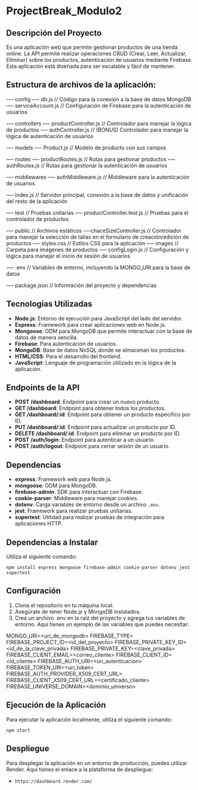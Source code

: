 # ProjectBreak_Modulo2

## Descripción del Proyecto
Es una aplicación web que permite gestionar productos de una tienda online. La API permite realizar operaciones CRUD (Crear, Leer, Actualizar, Eliminar) sobre los productos, autenticación de usuarios mediante Firebase. Esta aplicación está diseñada para ser escalable y fácil de mantener.

## Estructura de archivos de la aplicación:

── config
    ── db.js                     // Código para la conexión a la base de datos MongoDB
    ── serviceAccount.js         // Configuración de Firebase para la autenticación de usuarios

── controllers
    ── productController.js       // Controlador para manejar la lógica de productos
    ── authController.js          // (BONUS) Controlador para manejar la lógica de autenticación de usuarios
    
── models
    ── Product.js                 // Modelo de producto con sus campos
    
── routes
    ── productRoutes.js           // Rutas para gestionar productos
    ── authRoutes.js              // Rutas para gestionar la autenticación de usuarios
    
── middlewares
    ── authMiddleware.js          // Middleware para la autenticación de usuarios
    
── index.js                       // Servidor principal, conexión a la base de datos y unificación del resto de la aplicación

── test                           // Pruebas unitarias
    ── productController.test.js  // Pruebas para el controlador de productos
    
── public                         // Archivos estáticos
    ──chaceSizeController.js      // Controlador para manejar la selección de tallas en el formulario de creación/edición de productos
    ── styles.css                 // Estilos CSS para la aplicación
    ── images                     // Carpeta para imágenes de productos
    ── configLogin.js             // Configuración y lógica para manejar el inicio de sesión de usuarios
    
── .env                           // Variables de entorno, incluyendo la MONGO_URI para la base de datos

── package.json                   // Información del proyecto y dependencias

## Tecnologías Utilizadas
- **Node.js**: Entorno de ejecución para JavaScript del lado del servidor.
- **Express**: Framework para crear aplicaciones web en Node.js.
- **Mongoose**: ODM para MongoDB que permite interactuar con la base de datos de manera sencilla.
- **Firebase**: Para autenticación de usuarios.
- **MongoDB**: Base de datos NoSQL donde se almacenan los productos.
- **HTML/CSS**: Para el desarrollo del frontend.
- **JavaScript**: Lenguaje de programación utilizado en la lógica de la aplicación.

## Endpoints de la API
- **POST /dashboard**: Endpoint para crear un nuevo producto.
- **GET /dashboard**: Endpoint para obtener todos los productos.
- **GET /dashboard/:id**: Endpoint para obtener un producto específico por ID.
- **PUT /dashboard/:id**: Endpoint para actualizar un producto por ID.
- **DELETE /dashboard/:id**: Endpoint para eliminar un producto por ID.
- **POST /auth/login**: Endpoint para autenticar a un usuario.
- **POST /auth/logout**: Endpoint para cerrar sesión de un usuario.

## Dependencias 

- **express**: Framework web para Node.js.
- **mongoose**: ODM para MongoDB.
- **firebase-admin**: SDK para interactuar con Firebase.
- **cookie-parser**: Middleware para manejar cookies.
- **dotenv**: Carga variables de entorno desde un archivo `.env`.
- **jest**: Framework para realizar pruebas unitarias.
- **supertest**: Utilidad para realizar pruebas de integración para aplicaciones HTTP.

## Dependencias a Instalar
Utiliza el siguiente comando:

`npm install express mongoose firebase-admin cookie-parser dotenv jest supertest`

## Configuración

1. Clona el repositorio en tu máquina local.
2. Asegúrate de tener Node.js y MongoDB instalados.
3. Crea un archivo .env en la raíz del proyecto y agrega tus variables de entorno. Aquí tienes un ejemplo de las variables que puedes necesitar:


MONGO_URI=<uri_de_mongodb>
FIREBASE_TYPE=<tipo>
FIREBASE_PROJECT_ID=<id_del_proyecto>
FIREBASE_PRIVATE_KEY_ID=<id_de_la_clave_privada>
FIREBASE_PRIVATE_KEY=<clave_privada>
FIREBASE_CLIENT_EMAIL=<correo_cliente>
FIREBASE_CLIENT_ID=<id_cliente>
FIREBASE_AUTH_URI=<uri_autenticacion>
FIREBASE_TOKEN_URI=<uri_token>
FIREBASE_AUTH_PROVIDER_X509_CERT_URL=<certificado>
FIREBASE_CLIENT_X509_CERT_URL=<certificado_cliente>
FIREBASE_UNIVERSE_DOMAIN=<dominio_universo>

## Ejecución de la Aplicación
Para ejecutar la aplicación localmente, utiliza el siguiente comando:

`npm start`

## Despliegue
Para desplegar la aplicación en un entorno de producción, puedes utilizar Render. Aquí tienes el enlace a la plataforma de despliegue:

- `https://dashboard.render.com/`

